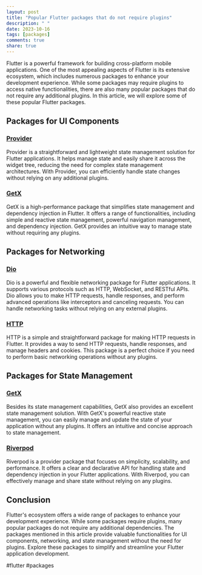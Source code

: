 ```yaml
---
layout: post
title: "Popular Flutter packages that do not require plugins"
description: " "
date: 2023-10-16
tags: [packages]
comments: true
share: true
---
```


Flutter is a powerful framework for building cross-platform mobile applications. One of the most appealing aspects of Flutter is its extensive ecosystem, which includes numerous packages to enhance your development experience. While some packages may require plugins to access native functionalities, there are also many popular packages that do not require any additional plugins. In this article, we will explore some of these popular Flutter packages.

## Packages for UI Components

### [Provider](https://pub.dev/packages/provider)

Provider is a straightforward and lightweight state management solution for Flutter applications. It helps manage state and easily share it across the widget tree, reducing the need for complex state management architectures. With Provider, you can efficiently handle state changes without relying on any additional plugins.

### [GetX](https://pub.dev/packages/get)

GetX is a high-performance package that simplifies state management and dependency injection in Flutter. It offers a range of functionalities, including simple and reactive state management, powerful navigation management, and dependency injection. GetX provides an intuitive way to manage state without requiring any plugins.

## Packages for Networking

### [Dio](https://pub.dev/packages/dio)

Dio is a powerful and flexible networking package for Flutter applications. It supports various protocols such as HTTP, WebSocket, and RESTful APIs. Dio allows you to make HTTP requests, handle responses, and perform advanced operations like interceptors and canceling requests. You can handle networking tasks without relying on any external plugins.

### [HTTP](https://pub.dev/packages/http)

HTTP is a simple and straightforward package for making HTTP requests in Flutter. It provides a way to send HTTP requests, handle responses, and manage headers and cookies. This package is a perfect choice if you need to perform basic networking operations without any plugins.

## Packages for State Management

### [GetX](https://pub.dev/packages/get)

Besides its state management capabilities, GetX also provides an excellent state management solution. With GetX's powerful reactive state management, you can easily manage and update the state of your application without any plugins. It offers an intuitive and concise approach to state management.

### [Riverpod](https://pub.dev/packages/riverpod)

Riverpod is a provider package that focuses on simplicity, scalability, and performance. It offers a clear and declarative API for handling state and dependency injection in your Flutter applications. With Riverpod, you can effectively manage and share state without relying on any plugins.

## Conclusion

Flutter's ecosystem offers a wide range of packages to enhance your development experience. While some packages require plugins, many popular packages do not require any additional dependencies. The packages mentioned in this article provide valuable functionalities for UI components, networking, and state management without the need for plugins. Explore these packages to simplify and streamline your Flutter application development.

#flutter #packages